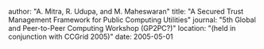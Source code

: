 author: "A. Mitra, R. Udupa, and M. Maheswaran"
title: "A Secured Trust Management Framework for Public Computing Utilities"
journal: "5th Global and Peer-to-Peer Computing Workshop (GP2PC?)"
location: "(held in conjunction with CCGrid 2005)"
date: 2005-05-01